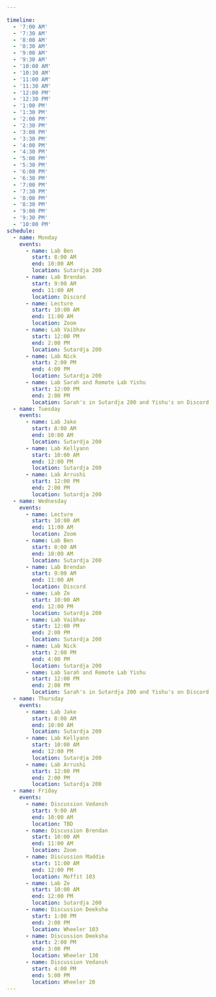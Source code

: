 ```yaml
---

timeline:
  - '7:00 AM'
  - '7:30 AM'
  - '8:00 AM'
  - '8:30 AM'
  - '9:00 AM'
  - '9:30 AM'
  - '10:00 AM'
  - '10:30 AM'
  - '11:00 AM'
  - '11:30 AM'
  - '12:00 PM'
  - '12:30 PM'
  - '1:00 PM'
  - '1:30 PM'
  - '2:00 PM'
  - '2:30 PM'
  - '3:00 PM'
  - '3:30 PM'
  - '4:00 PM'
  - '4:30 PM'
  - '5:00 PM'
  - '5:30 PM'
  - '6:00 PM'
  - '6:30 PM'
  - '7:00 PM'
  - '7:30 PM'
  - '8:00 PM'
  - '8:30 PM'
  - '9:00 PM'
  - '9:30 PM'
  - '10:00 PM'
schedule:
  - name: Monday
    events:
      - name: Lab Ben
        start: 8:00 AM
        end: 10:00 AM
        location: Sutardja 200
      - name: Lab Brendan
        start: 9:00 AM
        end: 11:00 AM
        location: Discord
      - name: Lecture
        start: 10:00 AM
        end: 11:00 AM
        location: Zoom
      - name: Lab Vaibhav
        start: 12:00 PM
        end: 2:00 PM
        location: Sutardja 200
      - name: Lab Nick
        start: 2:00 PM
        end: 4:00 PM
        location: Sutardja 200
      - name: Lab Sarah and Remote Lab Yishu
        start: 12:00 PM
        end: 2:00 PM
        location: Sarah's in Sutardja 200 and Yishu's on Discord
  - name: Tuesday
    events:
      - name: Lab Jake
        start: 8:00 AM
        end: 10:00 AM
        location: Sutardja 200
      - name: Lab Kellyann
        start: 10:00 AM
        end: 12:00 PM
        location: Sutardja 200
      - name: Lab Arrushi
        start: 12:00 PM
        end: 2:00 PM
        location: Sutardja 200
  - name: Wednesday
    events:
      - name: Lecture
        start: 10:00 AM
        end: 11:00 AM
        location: Zoom
      - name: Lab Ben
        start: 8:00 AM
        end: 10:00 AM
        location: Sutardja 200
      - name: Lab Brendan
        start: 9:00 AM
        end: 11:00 AM
        location: Discord
      - name: Lab Ze
        start: 10:00 AM
        end: 12:00 PM
        location: Sutardja 200
      - name: Lab Vaibhav
        start: 12:00 PM
        end: 2:00 PM
        location: Sutardja 200
      - name: Lab Nick
        start: 2:00 PM
        end: 4:00 PM
        location: Sutardja 200
      - name: Lab Sarah and Remote Lab Yishu
        start: 12:00 PM
        end: 2:00 PM
        location: Sarah's in Sutardja 200 and Yishu's on Discord
  - name: Thursday
    events:
      - name: Lab Jake
        start: 8:00 AM
        end: 10:00 AM
        location: Sutardja 200
      - name: Lab Kellyann
        start: 10:00 AM
        end: 12:00 PM
        location: Sutardja 200
      - name: Lab Arrushi
        start: 12:00 PM
        end: 2:00 PM
        location: Sutardja 200
  - name: Friday
    events:
      - name: Discussion Vedansh
        start: 9:00 AM
        end: 10:00 AM
        location: TBD
      - name: Discussion Brendan
        start: 10:00 AM
        end: 11:00 AM
        location: Zoom
      - name: Discussion Maddie
        start: 11:00 AM
        end: 12:00 PM
        location: Moffit 103
      - name: Lab Ze
        start: 10:00 AM
        end: 12:00 PM
        location: Sutardja 200
      - name: Discussion Deeksha
        start: 1:00 PM
        end: 2:00 PM
        location: Wheeler 103
      - name: Discussion Deeksha
        start: 2:00 PM
        end: 3:00 PM
        location: Wheeler 130
      - name: Discussion Vedansh
        start: 4:00 PM
        end: 5:00 PM
        location: Wheeler 20
---
```

